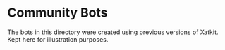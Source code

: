 # Community Bots

The bots in this directory were created using previous versions of Xatkit. Kept here for illustration purposes.